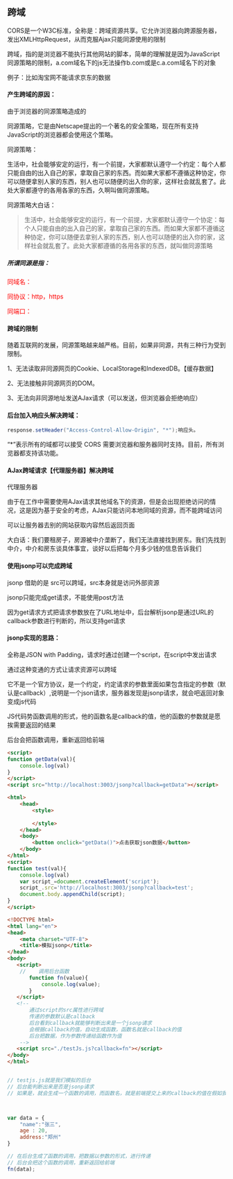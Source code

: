 ## 跨域

CORS是一个W3C标准，全称是：跨域资源共享。它允许浏览器向跨源服务器，发出XMLHttpRequest，从而克服Ajax只能同源使用的限制

跨域，指的是浏览器不能执行其他网站的脚本，简单的理解就是因为JavaScript同源策略的限制，a.com域名下的js无法操作b.com或是c.a.com域名下的对象

例子：比如淘宝网不能请求京东的数据

#### 产生跨域的原因：

由于浏览器的同源策略造成的

同源策略，它是由Netscape提出的一个著名的安全策略，现在所有支持JavaScript的浏览器都会使用这个策略。

同源策略：

生活中，社会能够安定的运行，有一个前提，大家都默认遵守一个约定：每个人都只能自由的出入自己的家，拿取自己家的东西。而如果大家都不遵循这种协定，你可以随便拿别人家的东西，别人也可以随便的出入你的家，这样社会就乱套了。此处大家都遵守的各用各家的东西，久啊叫做同源策略。

同源策略大白话：

> 生活中，社会能够安定的运行，有一个前提，大家都默认遵守一个协定：每个人只能自由的出入自己的家，拿取自己家的东西。而如果大家都不遵循这种协定，你可以随便去拿别人家的东西，别人也可以随便的出入你的家，这样社会就乱套了。此处大家都遵循的各用各家的东西，就叫做同源策略

##### 所谓同源是指：

<font color=red>同域名：

同协议：http，https

同端口：
</font>

#### 跨域的限制

随着互联网的发展，同源策略越来越严格。目前，如果非同源，共有三种行为受到限制。

1、无法读取非同源网页的Cookie、LocalStorage和IndexedDB。【缓存数据】

2、无法接触非同源网页的DOM。

3、无法向非同源地址发送AJax请求（可以发送，但浏览器会拒绝响应）

#### 后台加入响应头解决跨域：

```java
response.setHeader("Access-Control-Allow-Origin", "*");响应头。
```
“*”表示所有的域都可以接受
CORS 需要浏览器和服务器同时支持。目前，所有浏览器都支持该功能。


#### AJax跨域请求【代理服务器】解决跨域

代理服务器

由于在工作中需要使用AJax请求其他域名下的资源，但是会出现拒绝访问的情况，这是因为基于安全的考虑，AJax只能访问本地同域的资源，而不能跨域访问

可以让服务器去别的网站获取内容然后返回页面

大白话：我们要租房子，房源被中介垄断了，我们无法直接找到房东。我们先找到中介，中介和房东谈具体事宜，谈好以后把每个月多少钱的信息告诉我们

#### 使用jsonp可以完成跨域

jsonp	借助的是	src可以跨域，src本身就是访问外部资源

jsonp只能完成get请求，不能使用post方法

因为get请求方式把请求参数放在了URL地址中，后台解析jsonp是通过URL的callback参数进行判断的，所以支持get请求



#### jsonp实现的思路：

全称是JSON with Padding，请求时通过创建一个script，在script中发出请求

通过这种变通的方式让请求资源可以跨域

它不是一个官方协议，是一个约定，约定请求的参数里面如果包含指定的参数（默认是callback）,说明是一个json请求，服务器发现是jsonp请求，就会吧返回对象变成js代码

JS代码势函数调用的形式，他的函数名是callback的值，他的函数的参数就是愿挨需要返回的结果

后台会把函数调用，重新返回给前端

```html
<script>
function getData(val){
    console.log(val)
}
</script>
<script src="http://localhost:3003/jsonp?callback=getData"></script>
```

```html
<html>
    <head>
        <style>
        	
        </style>
    </head>
    <body>
        <button onclick="getData()">点击获取json数据</button>
    </body>
</html>
<script>	
function test(val){
    console.log(val)
    var script_=document.createElement('script');
    script_.src='http://localhost:3003/jsonp?callback=test';
    document.body.appendChild(script);
}
</script>
```



```html
<!DOCTYPE html>
<html lang="en">
<head>
    <meta charset="UTF-8">
    <title>模拟jsonp</title>
</head>
<body>
   <script>
    //    调用后台函数
       function fn(value){
           console.log(value);
       }
   </script>
   <!-- 
       通过script的src属性进行跨域
       传递的参数默认是callback
       后台看到callback就能够判断出来是一个jsonp请求
       会根据callback的值，自动生成函数，函数名就是callback的值
       后台把数据，作为参数传递给函数作为值
    -->
   <script src="./testJs.js?callback=fn"></script>
</body>
</html>
```

```js

// testjs.js就是我们模拟的后台
// 后台能判断出来是否是jsonp请求
// 如果是，就会生成一个函数的调用，而函数名，就是前端提交上来的callback的值在假如我们要给前端返回一个数据



var data = {
    "name":"张三",
    age : 20,
    address:"郑州"
}

// 在后台生成了函数的调用，把数据以参数的形式，进行传递
// 后台会把这个函数的调用，重新返回给前端
fn(data);

```


